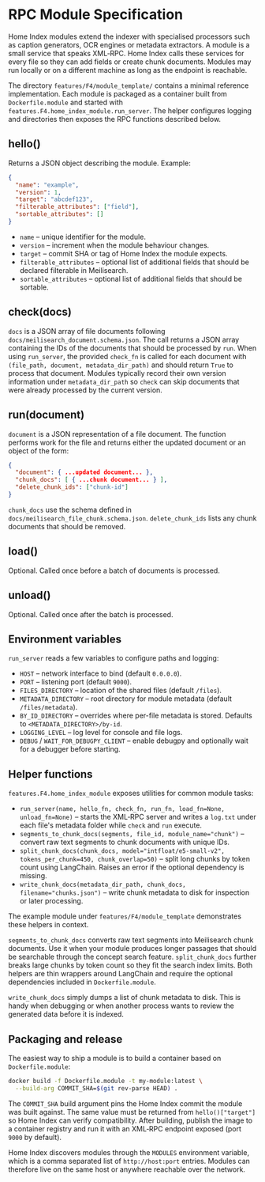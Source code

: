 # RPC Module Specification

Home Index modules extend the indexer with specialised processors such as
caption generators, OCR engines or metadata extractors. A module is a small
service that speaks XML‑RPC. Home Index calls these services for every file so
they can add fields or create chunk documents. Modules may run locally or on a
different machine as long as the endpoint is reachable.

The directory `features/F4/module_template/` contains a minimal reference
implementation. Each module is packaged as a container built from
`Dockerfile.module` and started with
`features.F4.home_index_module.run_server`. The helper configures logging and
directories then exposes the RPC functions described below.

## hello()
Returns a JSON object describing the module. Example:
```json
{
  "name": "example",
  "version": 1,
  "target": "abcdef123",
  "filterable_attributes": ["field"],
  "sortable_attributes": []
}
```
- `name` – unique identifier for the module.
- `version` – increment when the module behaviour changes.
- `target` – commit SHA or tag of Home Index the module expects.
- `filterable_attributes` – optional list of additional fields that should be
  declared filterable in Meilisearch.
- `sortable_attributes` – optional list of additional fields that should be
  sortable.

## check(docs)
`docs` is a JSON array of file documents following
`docs/meilisearch_document.schema.json`.
The call returns a JSON array containing the IDs of the documents that should be
processed by `run`.
When using `run_server`, the provided `check_fn` is called for each document with
`(file_path, document, metadata_dir_path)` and should return `True` to process
that document. Modules typically record their own version information under
`metadata_dir_path` so `check` can skip documents that were already processed by
the current version.

## run(document)
`document` is a JSON representation of a file document. The function performs
work for the file and returns either the updated document or an object of the
form:
```json
{
  "document": { ...updated document... },
  "chunk_docs": [ { ...chunk document... } ],
  "delete_chunk_ids": ["chunk-id"]
}
```
`chunk_docs` use the schema defined in `docs/meilisearch_file_chunk.schema.json`.
`delete_chunk_ids` lists any chunk documents that should be removed.

## load()
Optional. Called once before a batch of documents is processed.

## unload()
Optional. Called once after the batch is processed.

## Environment variables

`run_server` reads a few variables to configure paths and logging:

- `HOST` – network interface to bind (default `0.0.0.0`).
- `PORT` – listening port (default `9000`).
- `FILES_DIRECTORY` – location of the shared files (default `/files`).
- `METADATA_DIRECTORY` – root directory for module metadata (default `/files/metadata`).
- `BY_ID_DIRECTORY` – overrides where per-file metadata is stored. Defaults to
  `<METADATA_DIRECTORY>/by-id`.
- `LOGGING_LEVEL` – log level for console and file logs.
- `DEBUG` / `WAIT_FOR_DEBUGPY_CLIENT` – enable debugpy and optionally wait for a
  debugger before starting.

## Helper functions

`features.F4.home_index_module` exposes utilities for common module tasks:

- `run_server(name, hello_fn, check_fn, run_fn, load_fn=None, unload_fn=None)` –
  starts the XML‑RPC server and writes a `log.txt` under each file's metadata
  folder while `check` and `run` execute.
- `segments_to_chunk_docs(segments, file_id, module_name="chunk")` – convert raw
  text segments to chunk documents with unique IDs.
- `split_chunk_docs(chunk_docs, model="intfloat/e5-small-v2", tokens_per_chunk=450, chunk_overlap=50)` – split long chunks by token count using
  LangChain. Raises an error if the optional dependency is missing.
- `write_chunk_docs(metadata_dir_path, chunk_docs, filename="chunks.json")` –
  write chunk metadata to disk for inspection or later processing.

The example module under `features/F4/module_template` demonstrates these
helpers in context.

`segments_to_chunk_docs` converts raw text segments into Meilisearch chunk
documents. Use it when your module produces longer passages that should be
searchable through the concept search feature. `split_chunk_docs` further breaks
large chunks by token count so they fit the search index limits. Both helpers
are thin wrappers around LangChain and require the optional dependencies
included in `Dockerfile.module`.

`write_chunk_docs` simply dumps a list of chunk metadata to disk. This is handy
when debugging or when another process wants to review the generated data before
it is indexed.

## Packaging and release

The easiest way to ship a module is to build a container based on
`Dockerfile.module`:

```bash
docker build -f Dockerfile.module -t my-module:latest \
  --build-arg COMMIT_SHA=$(git rev-parse HEAD) .
```

The `COMMIT_SHA` build argument pins the Home Index commit the module was built
against. The same value must be returned from `hello()["target"]` so Home Index
can verify compatibility. After building, publish the image to a container
registry and run it with an XML‑RPC endpoint exposed (port `9000` by default).

Home Index discovers modules through the `MODULES` environment variable, which
is a comma separated list of `http://host:port` entries. Modules can therefore
live on the same host or anywhere reachable over the network.
